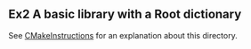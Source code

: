 <!-- doxy
\page refExamplesEx2 Ex2 A basic library with a Root dictionary
/doxy -->

## Ex2 A basic library with a Root dictionary

See [CMakeInstructions](../doc/CMakeInstructions.md) for an explanation about this directory.
